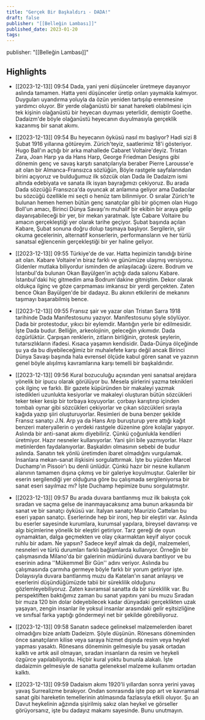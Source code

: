 ```yaml
---
title: "Gerçek Bir Başkaldırı - DADA!"
draft: false
publisher: "[[Belleğin Lambası]]"
published_date: 2023-01-20
tags:
---
```

publisher: "[[Belleğin Lambası]]"


## Highlights
* [[2023-12-13]] 09:54  Dada, yani yeni düşünceler üretmeye dayanıyor aslında tamamen. Hatta yeni düşünceler üretip onları yaymakla kalmıyor. Duyguları uyandırma yoluyla da özün yeniden tartışılıp erenmesine yardımcı oluyor. Bir yerde olağanüstü bir sanat hareketi olabilmesi için tek kişinin olağanüstü bir heyecan duyması yeterlidir, demiştir Goethe. Dadaizm'de böyle olağanüstü heyecanın duyulmasıyla gerçeklik kazanmış bir sanat akımı.

* [[2023-12-13]] 09:54  Bu heyecanın öyküsü nasıl mı başlıyor? Hadi sizi 8 Şubat 1916 yıllarına götüreyim. Zürich'teyiz, saatlerimiz 18'i gösteriyor. Hugo Ball'ın açtığı bir arka mahallede Cabaret Voltaire'deyiz. Tristan Zara, Joan Harp ya da Hans Harp, George Friedman Designs gibi dönemin genç ve savaş karşıtı sanatçılarıyla beraber Pierre Larousse'e ait olan bir Almanca-Fransızca sözlüğün, Böyle rastgele sayfalarından birini açıyoruz ve bulduğumuz ilk sözcük olan Dada ile Dadaizm ismi altında edebiyata ve sanata ilk isyan bayrağımızı çekiyoruz. Bu arada Dada sözcüğü Fransızca'da oyuncak at anlamına geliyor ama Dadacılar bu sözcüğü özellikle mi seçti o henüz tam bilinmiyor. O sıralar Zürich'te bulunan hemen hemen bütün genç sanatçılar gibi bir göçmen olan Hugo Boll'un amacı, Birinci Dünya Savaşı'nı muhalif bir ekibin bir araya gelip dayanışabileceği bir yer, bir mekan yaratmak. İşte Cabare Voltaire bu amacın gerçekleştiği yer olarak tarihe geçiyor. Şubat başında açılan Kabare, Şubat sonuna doğru dolup taşmaya başlıyor. Sergilerin, şiir okuma gecelerinin, alternatif konserlerin, performansların ve her türlü sanatsal eğlencenin gerçekleştiği bir yer haline geliyor.

* [[2023-12-13]] 09:55  Türkiye'de de var. Hatta hepimizin tanıdığı birine ait olan. Kabare Voltaire'ın biraz farklı ve günümüze ulaşmış versiyonu. Gidenler mutlaka biliyordur isminden de anlaşılacağı üzere. Bodrum ve İstanbul'da bulunan Okan Bayülgen'in açtığı dada salonu Kabare. İstanbul'daki hiç gitmedim ama Bodrum'dakine gitmiştim. Dekor olarak oldukça ilginç ve göze çarpmaması imkansız bir yerdi gerçekten. Zaten bence Okan Bayülgen'de bir dadayız. Bu akının etkilerini de mekanını taşımayı başarabilmiş bence.

* [[2023-12-13]] 09:55  Fransız şair ve yazar olan Tristan Sarra 1918 tarihinde Dada Manifestosunu yazıyor. Manifestosunu şöyle söylüyor. Dada bir protestodur, yıkıcı bir eylemdir. Mantığın yerle bir edilmesidir. İşte Dada budur. Belliğin, arkeolojinin, geleceğin yıkımıdır. Dada özgürlüktür. Çarpışan renklerin, zıtların birliğinin, grotesk şeylerin, tutarsızlıkların ifadesi. Kısaca yaşamın kendisidir. Dada-Dünya ölçeğinde şu ya da bu diyebileceğimiz bir muhalefete karşı değil ancak Birinci Dünya Savaşı başında hala evrensel ölçüde kabul gören sanat ve yazının genel böyle alışılmış kavramlarına karşı temelli bir başkaldırıdır.

* [[2023-12-13]] 09:56  Kural bozuculuğu açısından yeni sanatsal arejdara yönelik bir ipucu olarak görülüyor bu. Mesela şiirlerini yazma teknikleri çok ilginç ve farklı. Bir gazete küpüründen bir makaleyi yazmak istedikleri uzunlukta kesiyorlar ve makaleyi oluşturan bütün sözcükleri teker teker kesip bir torbaya koyuyorlar. çorbayı karıştırıp içinden tombalı oynar gibi sözcükleri çekiyorlar ve çıkan sözcükleri sırayla kağıda yazıp şiiri oluşturuyorlar. Resimleri de buna benzer şekilde Fransız sanatçı J.N. Arp ya da Hans Arp buruşturup yere attığı kağıt benzeri materyallerin o yerdeki rastgele düzenine göre kolajlar yapıyor. Aslında bir anti-sanat akımı diyebiliriz. Çünkü çoğunlukla kendileri üretmiyor. Hazır nesneler kullanıyorlar. Yani şiiri bile yazmıyorlar. Hazır metinlerden faydalanıyorlar. Başkaldırı olmasının sebebi de budur aslında. Sanatın tek yönlü üretimden ibaret olmadığını vurgulamak. İnsanlara mekan-sanat ilişkisini sorgulattırmak. İşte bu yüzden Marcel Duchamp'ın Pissoir'ı bu denli ünlüdür. Çünkü hazır bir nesne kullanım alanının tamamen dışına çıkmış ve bir galeriye koyulmuştur. Galeriler bir eserin sergilendiği yer olduğuna göre bu çalışmada sergileniyorsa bir sanat eseri sayılmaz mı? İşte Duchamp hepimize bunu sorgulatmıştır.

* [[2023-12-13]] 09:57  Bu arada duvara bantlanmış muz ilk bakışta çok sıradan ve saçma gelse de inanmayacaksınız ama bunun arkasında bir sanat ve bir sanatçı öyküsü var. İtalyan sanatçı Maurizio Cattelan bu eseri yapan sanatçı. Eserlerinde hep bir ironi, hep bir eleştiri var. Aslında bu eserler sayesinde kurumlara, kurumsal yapılara, bireysel davranışı ve algı biçimlerine yönelik bir eleştiri getiriyor. Tarz gereği de oyun oynamaktan, dalga geçmekten ve olay çıkarmaktan keyif alıyor çocuk ruhlu bir adam. Ne yapsın? Sadece keyif almak da değil, malzemeleri, nesneleri ve türlü durumları farklı bağlamlarda kullanıyor. Örneğin bir çalışmasında Milano'da bir galerinin müdürünü duvara bantlıyor ve bu eserinin adına ''Mükemmel Bir Gün'' adını veriyor. Aslında bu çalışmasında çarmıha germeye böyle farklı bir yorum getiriyor işte. Dolayısıyla duvara bantlanmış muzu da Katelan'ın sanat anlayışı ve eserlerini düşündüğümüzde tabii bir süreklilik olduğunu gözlemleyebiliyoruz. Zaten kavramsal sanatta da bir süreklilik var. Bu perspektiften baktığımız zaman bu sanat yapıtını yani bu muzu Sıradan bir muza 120 bin dolar ödeyebilecek kadar dünyadaki gerçeklikten uzak yaşayan, zengin insanlar ile yoksul insanlar arasındaki gelir eşitsizliğine ve sınıfsal farka yaptığı göndermeyi net bir şekilde görebiliyoruz.

* [[2023-12-13]] 09:58  Sanatın sadece gelineksel malzemelerden ibaret olmadığını bize anlattı Dadeizm. Şöyle düşünün. Rönesans döneminden önce sanatçıların kilise veya saraya hizmet dışında resim veya heykel yapması yasaktı. Rönesans döneminin gelmesiyle bu yasak ortadan kalktı ve artık asil olmayan, sıradan insanların da resim ve heykeli özgürce yapılabiliyordu. Hiçbir kural yoktu bununla alakalı. İşte dadaizmin gelmesiyle de sanatta geleneksel malzeme kullanımı ortadan kalktı.

* [[2023-12-13]] 09:59  Dadaism akımı 1920'li yıllardan sonra yerini yavaş yavaş Surrealizme bırakıyor. Ondan sonrasında işte pop art ve kavramsal sanat gibi hareketin temellerinin atılmasında fazlasıyla etkili oluyor. Şu an Davut heykelinin ağzında şişirilmiş sakız olan heykel ve görseller görüyorsanız, işte bu dadayız makamı sayesinde. Bunu unutmayın.

